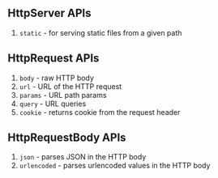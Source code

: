 HttpServer APIs
---------------
1) `static`     - for serving static files from a given path

HttpRequest APIs
----------------
1) `body`       - raw HTTP body
2) `url`        - URL of the HTTP request
3) `params`     - URL path params
4) `query`      - URL queries
5) `cookie`     - returns cookie from the request header

HttpRequestBody APIs
--------------------
1) `json`       - parses JSON in the HTTP body
2) `urlencoded` - parses urlencoded values in the HTTP body
